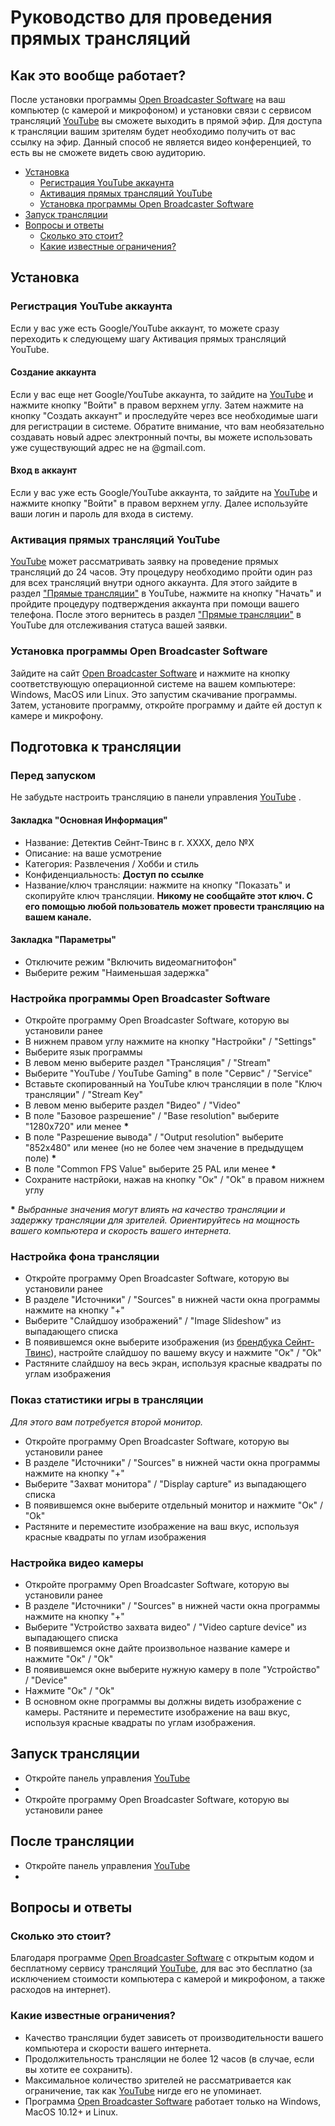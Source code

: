 # Руководство для проведения прямых трансляций

## Как это вообще работает?
После установки программы [Open Broadcaster Software](https://obsproject.com) на ваш компьютер (с камерой и микрофоном) и установки связи с сервисом трансляций [YouTube](https://www.youtube.com) вы сможете выходить в прямой эфир. Для доступа к трансляции вашим зрителям будет необходимо получить от вас ссылку на эфир. Данный способ не является видео конференцией, то есть вы не сможете видеть свою аудиторию.

* [Установка](#installation)
  * [Регистрация YouTube аккаунта](#youtube_signup)
  * [Активация прямых трансляций YouTube](#youtube_activate)
  * [Установка программы Open Broadcaster Software](#obs_install)
* [Запуск трансляции](#stream)
* [Вопросы и ответы](#faq)
	* [Сколько это стоит?](#faq_price)
	* [Какие известные ограничения?](#faq_limitations)

<a name="installation"></a>
## Установка

<a name="youtube_signup"></a>
### Регистрация YouTube аккаунта
Если у вас уже есть Google/YouTube аккаунт, то можете сразу переходить к следующему шагу Активация прямых трансляций YouTube.

#### Создание аккаунта
Если у вас еще нет Google/YouTube аккаунта, то зайдите на [YouTube](https://www.youtube.com) и нажмите кнопку "Войти" в правом верхнем углу. Затем нажмите на кнопку "Создать аккаунт" и проследуйте через все необходимые шаги для регистрации в системе. Обратите внимание, что вам необязательно создавать новый адрес электронный почты, вы можете использовать уже существующий адрес не на @gmail.com.

#### Вход в аккаунт
Если у вас уже есть Google/YouTube аккаунта, то зайдите на [YouTube](https://www.youtube.com) и нажмите кнопку "Войти" в правом верхнем углу. Далее используйте ваши логин и пароль для входа в систему.

<a name="youtube_activate"></a>
### Активация прямых трансляций YouTube

[YouTube](https://www.youtube.com) может рассматривать заявку на проведение прямых трансляций до 24 часов. Эту процедуру необходимо пройти один раз для всех трансляций внутри одного аккаунта. Для этого зайдите в раздел ["Прямые трансляции"](https://www.youtube.com/live_dashboard_splash) в YouTube, нажмите на кнопку "Начать" и пройдите процедуру подтверждения аккаунта при помощи вашего телефона. После этого вернитесь в раздел ["Прямые трансляции"](https://www.youtube.com/live_dashboard_splash) в YouTube для отслеживания статуса вашей заявки.

<a name="obs_install"></a>
### Установка программы Open Broadcaster Software

Зайдите на сайт [Open Broadcaster Software](https://obsproject.com) и нажмите на кнопку соответствующую операционной системе на вашем компьютере: Windows, MacOS или Linux. Это запустим скачивание программы. Затем, установите программу, откройте программу и дайте ей доступ к камере и микрофону.

<a name="stream"></a>
## Подготовка к трансляции

### Перед запуском

Не забудьте настроить трансляцию в панели управления [YouTube](https://www.youtube.com/live_dashboard) .

#### Закладка "Основная Информация"

* Название: Детектив Сейнт-Твинс в г. ХХХХ, дело №X
* Описание: на ваше усмотрение
* Категория: Развлечения / Хобби и стиль
* Конфиденциальность: **Доступ по ссылке**
* Название/ключ трансляции: нажмите  на кнопку "Показать" и скопируйте ключ трансляции. **Никому не сообщайте этот ключ. С его помощью любой пользователь может провести трансляцию на вашем канале.**

#### Закладка "Параметры"

* Отключите режим "Включить видеомагнитофон"
* Выберите режим "Наименьшая задержка"

### Настройка программы Open Broadcaster Software

* Откройте программу Open Broadcaster Software, которую вы установили ранее
* В нижнем правом углу нажмите на кнопку "Настройки" / "Settings"
* Выберите язык программы
* В левом меню выберите раздел "Трансляция" / "Stream"
* Выберите "YouTube / YouTube Gaming" в поле "Сервис" / "Service"
* Вставьте скопированный на YouTube ключ трансляции в поле "Ключ трансляции" / "Stream Key"
* В левом меню выберите раздел "Видео" / "Video"
* В поле "Базовое разрешение" / "Base resolution" выберите "1280х720" или менее **\***
* В поле "Разрешение вывода" / "Output resolution" выберите "852х480" или менее (но не более чем значение в предыдущем поле) **\***
* В поле "Common FPS Value" выберите 25 PAL или менее **\***
* Сохраните настрйоки, нажав на кнопку "Ок" / "Ok" в правом нижнем углу

**\*** _Выбранные значения могут влиять на качество трансляции и задержку трансляции для зрителей. Ориентируйтесь на мощность вашего компьютера и скорость вашего интернета._

### Настройка фона трансляции

* Откройте программу Open Broadcaster Software, которую вы установили ранее
* В разделе "Источники" / "Sources" в нижней части окна программы нажмите на кнопку "+"
* Выберите "Слайдшоу изображений" / "Image Slideshow" из выпадающего списка
* В появившемся окне выберите изображения (из [брендбука Сейнт-Твинс](https://drive.google.com/open?id=1kbxQFG45T3P1jvFg-KhUvCrDfPbSDekx)), настройте слайдшоу по вашему вкусу и нажмите "Ок" / "Ok"
* Растяните слайдшоу на весь экран, используя красные квадраты по углам изображения

### Показ статистики игры в трансляции

*Для этого вам потребуется второй монитор.*

* Откройте программу Open Broadcaster Software, которую вы установили ранее
* В разделе "Источники" / "Sources" в нижней части окна программы нажмите на кнопку "+"
* Выберите "Захват монитора" / "Display capture" из выпадающего списка
* В появившемся окне выберите отдельный монитор и нажмите "Ок" / "Ok"
* Растяните и переместите изображение на ваш вкус, используя красные квадраты по углам изображения

### Настройка видео камеры

* Откройте программу Open Broadcaster Software, которую вы установили ранее
* В разделе "Источники" / "Sources" в нижней части окна программы нажмите на кнопку "+"
* Выберите "Устройство захвата видео" / "Video capture device" из выпадающего списка
* В появившемся окне дайте произвольное название камере и нажмите "Ок" / "Ok"
* В появившемся окне выберите нужную камеру в поле "Устройство" / "Device"
* Нажмите "Ок" / "Ok"
* В основном окне программы вы должны видеть изображение с камеры. Растяните и переместите изображение на ваш вкус, используя красные квадраты по углам изображения.

## Запуск трансляции

* Откройте панель управления [YouTube](https://www.youtube.com/live_dashboard)
* 
* Откройте программу Open Broadcaster Software, которую вы установили ранее

## После трансляции

* Откройте панель управления [YouTube](https://www.youtube.com/live_dashboard)
* 
<a name="faq"></a>
## Вопросы и ответы

<a name="faq_price"></a>
### Сколько это стоит?
Благодаря программе [Open Broadcaster Software](https://obsproject.com) с открытым кодом и бесплатному сервису трансляций [YouTube](https://www.youtube.com), для вас это бесплатно (за исключением стоимости компьютера с камерой и микрофоном, а также расходов на интернет).

<a name="faq_limitations"></a>
### Какие известные ограничения?

* Качество трансляции будет зависеть от производительности вашего компьютера и скорости вашего интернета.
* Продолжительность трансляции не более 12 часов (в случае, если вы хотите ее сохранить).
* Максимальное количество зрителей не рассматривается как ограничение, так как [YouTube](https://www.youtube.com) нигде его не упоминает.
* Программа [Open Broadcaster Software](https://obsproject.com) работает только на Windows, MacOS 10.12+ и Linux.

<!--stackedit_data:
eyJoaXN0b3J5IjpbLTExNzc0NDcyMTksLTE3NzkwNDI3MDgsLT
ExNzg2MTE3NjIsMTk2NjQxMDA4LC01NjgwNjM4NTddfQ==
-->